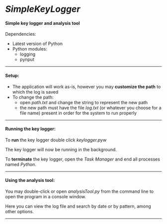 # _*SimpleKeyLogger*_
#### Simple key logger and analysis tool 

 Dependencies:
* Latest version of Python
* Python modules:
  * logging
  * pynput





---

#### Setup:
* The application will work as-is, however you may **customize the path** to which the log is saved
* To change the path:
  * open *path.txt* and change the string to represent the new path
  * the new path must have the file *log.txt* (or whatever you choose for a file name) present in order for the system to run properly

---

#### Running the key logger:
To **run** the key logger double click *keylogger.pyw* 

The key logger will now be running in the background.

To **terminate** the key logger, open the *Task Manager* and end all processes named *Python*.    

---

#### Using the analysis tool:

You may double-click or open *analysisTool.py* from the command line to open the program in a console window.

Here you can view the log file and search by date or by pattern, among other options.

---

